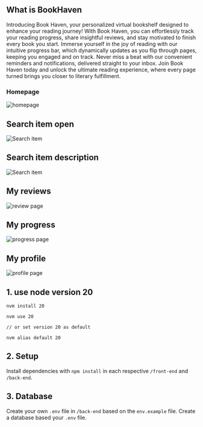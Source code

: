 ## What is BookHaven 
Introducing Book Haven, your personalized virtual bookshelf designed to enhance your reading journey! With Book Haven, you can effortlessly track your reading progress, share insightful reviews, and stay motivated to finish every book you start. Immerse yourself in the joy of reading with our intuitive progress bar, which dynamically updates as you flip through pages, keeping you engaged and on track. Never miss a beat with our convenient reminders and notifications, delivered straight to your inbox. Join Book Haven today and unlock the ultimate reading experience, where every page turned brings you closer to literary fulfillment.

### Homepage 
![homepage](http://url/to/img.png)

## Search item open
![Search item](http://url/to/img.png)

## Search item description
![Search item](http://url/to/img.png)

## My reviews
![review page](http://url/to/img.png)

## My progress
![progress page](http://url/to/img.png)

## My profile
![profile page](http://url/to/img.png) 



## 1. use node version 20

```
nvm install 20

nvm use 20

// or set version 20 as default

nvm alias default 20

```

## 2. Setup

Install dependencies with `npm install` in each respective `/front-end` and `/back-end`.

## 3. Database

Create your own `.env` file in `/back-end` based on the `env.example` file. Create a database based your `.env` file.
